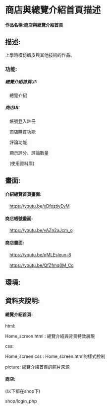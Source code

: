 # 商店與總覽介紹首頁描述

**作品名稱:商店與總覽介紹首頁**


## 描述:
上學時模仿蝦皮與其他技術的作品。

### 功能:　　　　
##### 總覽介紹首頁UI:

　總覽介紹

##### 商店UI:

　帳號登入註冊
  
　商店購買功能
    
　評論功能

　顯示評分、評論數量
  
　(使用資料庫)


## 畫面:

  #### 介紹總覽首頁畫面:
  
　https://youtu.be/xDfoztiyEyM

  #### 商店帳號畫面:
  
　https://youtu.be/vAZn2aJcm_o

  #### 商店畫面:
　https://youtu.be/qMLEsleun-8 
  
　https://youtu.be/QfZfmq0M_Cc

## 環境:

## 資料夾說明:

#### 總覽介紹首頁:

html:

Home_screen.html : 總覽介紹與背景特效展現

css:

Home_screen.css : Home_screen.html的樣式控制

picture: 總覽介紹首頁的照片來源

#### 商店:

(以下都在shop下)

shop/login_php

